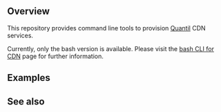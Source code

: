 ## Overview

This repository provides command line tools to provision [Quantil](www.quantil.com) CDN services.

Currently, only the bash version is available. Please visit the [bash CLI for CDN](cdn/bash/) page for further information.

## Examples

## See also
